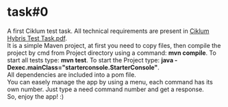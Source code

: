 # task#0
A first Ciklum test task.
All technical requirements are present in [Ciklum Hybris Test Task.pdf](https://github.com/R0man0s/task0/files/7274241/Ciklum.Hybris.Test.Task.pdf).\
It is a simple Maven project, at first you need to copy files, then compile the project by cmd from Project directory using a command: **mvn compile**. To start all tests type: **mvn test**. To start the Project type: **java -Dexec.mainClass="starterconsole.StarterConsole"**.\
All dependencies are included into a pom file.\
You can easely manage the app by using a menu, each command has its own number. Just type a need command number and get a response.\
So, enjoy the app! :)
